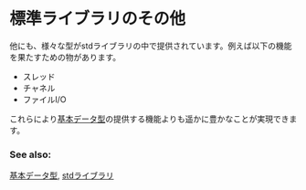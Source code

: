 <!--
# Std misc
-->
# 標準ライブラリのその他

<!--
Many other types are provided by the std library to support
things such as:
-->
他にも、様々な型がstdライブラリの中で提供されています。例えば以下の機能を果たすための物があります。

<!--
* Threads
* Channels
* File I/O
-->
* スレッド
* チャネル
* ファイルI/O

<!--
These expand beyond what the [primitives] provide.
-->
これらにより[基本データ型][primitives]の提供する機能よりも遥かに豊かなことが実現できます。

### See also:

<!--
[primitives] and [the std library][std]
-->
[基本データ型][primitives], [stdライブラリ][std]

[primitives]: primitives.md
[std]: https://doc.rust-lang.org/std/
